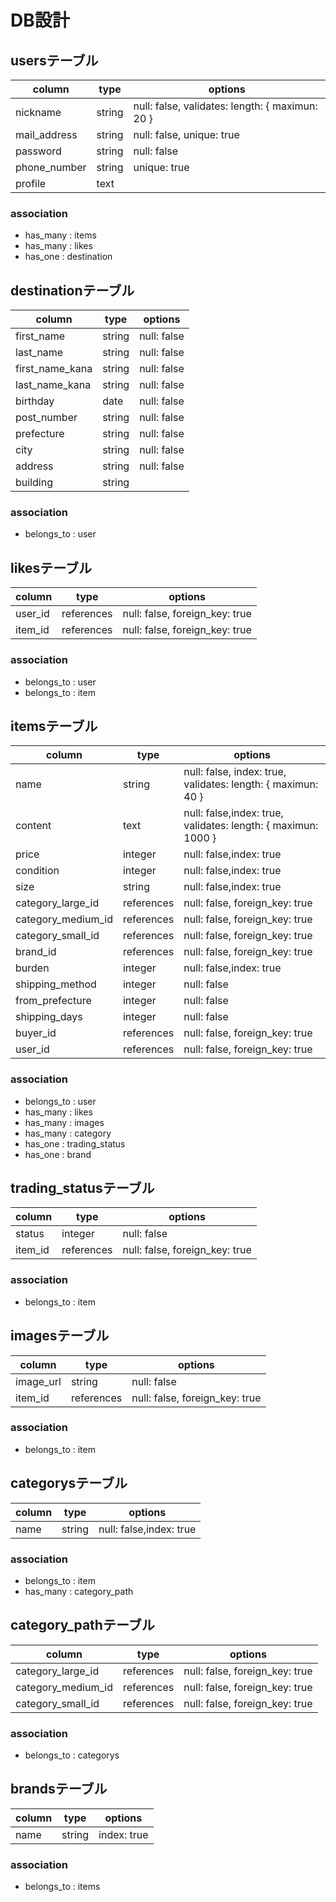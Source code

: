 # DB設計

## usersテーブル
|column|type|options|
|------|----|-------|
|nickname|string|null: false, validates: length: { maximun: 20 }|
|mail_address|string|null: false, unique: true|
|password|string|null: false|
|phone_number|string|unique: true|
|profile|text||

### association
- has_many : items
- has_many : likes
- has_one : destination

## destinationテーブル
|column|type|options|
|------|----|-------|
|first_name|string|null: false|
|last_name|string|null: false|
|first_name_kana|string|null: false|
|last_name_kana|string|null: false|
|birthday|date|null: false|
|post_number|string|null: false|
|prefecture|string|null: false|
|city|string|null: false|
|address|string|null: false|
|building|string||

### association
- belongs_to : user

## likesテーブル
|column|type|options|
|------|----|-------|
|user_id|references|null: false, foreign_key: true|
|item_id|references|null: false, foreign_key: true|

### association
- belongs_to : user
- belongs_to : item

## itemsテーブル
|column|type|options|
|------|----|-------|
|name|string|null: false, index: true, validates: length: { maximun: 40 }|
|content|text|null: false,index: true, validates: length: { maximun: 1000 }|
|price|integer|null: false,index: true|
|condition|integer|null: false,index: true|
|size|string|null: false,index: true|
|category_large_id|references|null: false, foreign_key: true|
|category_medium_id|references|null: false, foreign_key: true|
|category_small_id|references|null: false, foreign_key: true|
|brand_id|references|null: false, foreign_key: true|
|burden|integer|null: false,index: true|
|shipping_method|integer|null: false|
|from_prefecture|integer|null: false|
|shipping_days|integer|null: false|
|buyer_id|references|null: false, foreign_key: true|
|user_id|references|null: false, foreign_key: true|

### association
- belongs_to : user
- has_many : likes
- has_many : images
- has_many : category
- has_one : trading_status
- has_one : brand

## trading_statusテーブル
|column|type|options|
|------|----|-------|
|status|integer|null: false|
|item_id|references|null: false, foreign_key: true|

### association
- belongs_to : item

## imagesテーブル
|column|type|options|
|------|----|-------|
|image_url|string|null: false|
|item_id|references|null: false, foreign_key: true|

### association
- belongs_to : item

## categorysテーブル
|column|type|options|
|------|----|-------|
|name|string|null: false,index: true|

### association
- belongs_to : item
- has_many : category_path

## category_pathテーブル
|column|type|options|
|------|----|-------|
|category_large_id|references|null: false, foreign_key: true|
|category_medium_id|references|null: false, foreign_key: true|
|category_small_id|references|null: false, foreign_key: true|

### association
- belongs_to : categorys

## brandsテーブル
|column|type|options|
|------|----|-------|
|name|string|index: true|

### association
- belongs_to : items


